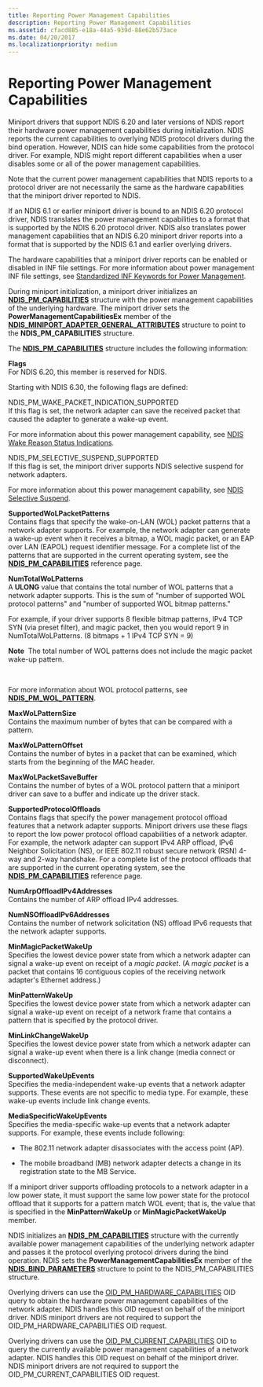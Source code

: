 ```yaml
---
title: Reporting Power Management Capabilities
description: Reporting Power Management Capabilities
ms.assetid: cfacd885-e18a-44a5-939d-88e62b573ace
ms.date: 04/20/2017
ms.localizationpriority: medium
---
```


# Reporting Power Management Capabilities





Miniport drivers that support NDIS 6.20 and later versions of NDIS report their hardware power management capabilities during initialization. NDIS reports the current capabilities to overlying NDIS protocol drivers during the bind operation. However, NDIS can hide some capabilities from the protocol driver. For example, NDIS might report different capabilities when a user disables some or all of the power management capabilities.

Note that the current power management capabilities that NDIS reports to a protocol driver are not necessarily the same as the hardware capabilities that the miniport driver reported to NDIS.

If an NDIS 6.1 or earlier miniport driver is bound to an NDIS 6.20 protocol driver, NDIS translates the power management capabilities to a format that is supported by the NDIS 6.20 protocol driver. NDIS also translates power management capabilities that an NDIS 6.20 miniport driver reports into a format that is supported by the NDIS 6.1 and earlier overlying drivers.

The hardware capabilities that a miniport driver reports can be enabled or disabled in INF file settings. For more information about power management INF file settings, see [Standardized INF Keywords for Power Management](standardized-inf-keywords-for-power-management.md).

During miniport initialization, a miniport driver initializes an [**NDIS\_PM\_CAPABILITIES**](https://msdn.microsoft.com/library/windows/hardware/ff566748) structure with the power management capabilities of the underlying hardware. The miniport driver sets the **PowerManagementCapabilitiesEx** member of the [**NDIS\_MINIPORT\_ADAPTER\_GENERAL\_ATTRIBUTES**](https://msdn.microsoft.com/library/windows/hardware/ff565923) structure to point to the **NDIS\_PM\_CAPABILITIES** structure.

The [**NDIS\_PM\_CAPABILITIES**](https://msdn.microsoft.com/library/windows/hardware/ff566748) structure includes the following information:

**Flags**  
For NDIS 6.20, this member is reserved for NDIS.

Starting with NDIS 6.30, the following flags are defined:

<a href="" id="ndis-pm-wake-packet-indication-supported"></a>NDIS\_PM\_WAKE\_PACKET\_INDICATION\_SUPPORTED  
If this flag is set, the network adapter can save the received packet that caused the adapter to generate a wake-up event.

For more information about this power management capability, see [NDIS Wake Reason Status Indications](ndis-wake-reason-status-indications.md).

<a href="" id="ndis-pm-selective-suspend-supported"></a>NDIS\_PM\_SELECTIVE\_SUSPEND\_SUPPORTED  
If this flag is set, the miniport driver supports NDIS selective suspend for network adapters.

For more information about this power management capability, see [NDIS Selective Suspend](ndis-selective-suspend.md).

<a href="" id="supportedwolpacketpatterns"></a>**SupportedWoLPacketPatterns**  
Contains flags that specify the wake-on-LAN (WOL) packet patterns that a network adapter supports. For example, the network adapter can generate a wake-up event when it receives a bitmap, a WOL magic packet, or an EAP over LAN (EAPOL) request identifier message. For a complete list of the patterns that are supported in the current operating system, see the [**NDIS\_PM\_CAPABILITIES**](https://msdn.microsoft.com/library/windows/hardware/ff566748) reference page.

<a href="" id="numtotalwolpatterns"></a>**NumTotalWoLPatterns**  
A **ULONG** value that contains the total number of WOL patterns that a network adapter supports. This is the sum of "number of supported WOL protocol patterns" and "number of supported WOL bitmap patterns."

For example, if your driver supports 8 flexible bitmap patterns, IPv4 TCP SYN (via preset filter), and magic packet, then you would report 9 in NumTotalWoLPatterns. (8 bitmaps + 1 IPv4 TCP SYN = 9)

**Note**  The total number of WOL patterns does not include the magic packet wake-up pattern.

 

For more information about WOL protocol patterns, see [**NDIS\_PM\_WOL\_PATTERN**](https://msdn.microsoft.com/library/windows/hardware/ff566768).

<a href="" id="maxwolpatternsize"></a>**MaxWoLPatternSize**  
Contains the maximum number of bytes that can be compared with a pattern.

<a href="" id="maxwolpatternoffset"></a>**MaxWoLPatternOffset**  
Contains the number of bytes in a packet that can be examined, which starts from the beginning of the MAC header.

<a href="" id="maxwolpacketsavebuffer"></a>**MaxWoLPacketSaveBuffer**  
Contains the number of bytes of a WOL protocol pattern that a miniport driver can save to a buffer and indicate up the driver stack.

<a href="" id="supportedprotocoloffloads"></a>**SupportedProtocolOffloads**  
Contains flags that specify the power management protocol offload features that a network adapter supports. Miniport drivers use these flags to report the low power protocol offload capabilities of a network adapter. For example, the network adapter can support IPv4 ARP offload, IPv6 Neighbor Solicitation (NS), or IEEE 802.11 robust secure network (RSN) 4-way and 2-way handshake. For a complete list of the protocol offloads that are supported in the current operating system, see the [**NDIS\_PM\_CAPABILITIES**](https://msdn.microsoft.com/library/windows/hardware/ff566748) reference page.

<a href="" id="numarpoffloadipv4addresses"></a>**NumArpOffloadIPv4Addresses**  
Contains the number of ARP offload IPv4 addresses.

<a href="" id="numnsoffloadipv6addresses"></a>**NumNSOffloadIPv6Addresses**  
Contains the number of network solicitation (NS) offload IPv6 requests that the network adapter supports.

<a href="" id="minmagicpacketwakeup"></a>**MinMagicPacketWakeUp**  
Specifies the lowest device power state from which a network adapter can signal a wake-up event on receipt of a *magic packet*. (A *magic packet* is a packet that contains 16 contiguous copies of the receiving network adapter's Ethernet address.)

<a href="" id="minpatternwakeup"></a>**MinPatternWakeUp**  
Specifies the lowest device power state from which a network adapter can signal a wake-up event on receipt of a network frame that contains a pattern that is specified by the protocol driver.

<a href="" id="minlinkchangewakeup"></a>**MinLinkChangeWakeUp**  
Specifies the lowest device power state from which a network adapter can signal a wake-up event when there is a link change (media connect or disconnect).

<a href="" id="supportedwakeupevents"></a>**SupportedWakeUpEvents**  
Specifies the media-independent wake-up events that a network adapter supports. These events are not specific to media type. For example, these wake-up events include link change events.

<a href="" id="mediaspecificwakeupevents"></a>**MediaSpecificWakeUpEvents**  
Specifies the media-specific wake-up events that a network adapter supports. For example, these events include following:

-   The 802.11 network adapter disassociates with the access point (AP).

-   The mobile broadband (MB) network adapter detects a change in its registration state to the MB Service.

If a miniport driver supports offloading protocols to a network adapter in a low power state, it must support the same low power state for the protocol offload that it supports for a pattern match WOL event; that is, the value that is specified in the **MinPatternWakeUp** or **MinMagicPacketWakeUp** member.

NDIS initializes an [**NDIS\_PM\_CAPABILITIES**](https://msdn.microsoft.com/library/windows/hardware/ff566748) structure with the currently available power management capabilities of the underlying network adapter and passes it the protocol overlying protocol drivers during the bind operation. NDIS sets the **PowerManagementCapabilitiesEx** member of the [**NDIS\_BIND\_PARAMETERS**](https://msdn.microsoft.com/library/windows/hardware/ff564832) structure to point to the NDIS\_PM\_CAPABILITIES structure.

Overlying drivers can use the [OID\_PM\_HARDWARE\_CAPABILITIES](https://msdn.microsoft.com/library/windows/hardware/ff569767) OID query to obtain the hardware power management capabilities of the network adapter. NDIS handles this OID request on behalf of the miniport driver. NDIS miniport drivers are not required to support the OID\_PM\_HARDWARE\_CAPABILITIES OID request.

Overlying drivers can use the [OID\_PM\_CURRENT\_CAPABILITIES](https://msdn.microsoft.com/library/windows/hardware/ff569765) OID to query the currently available power management capabilities of a network adapter. NDIS handles this OID request on behalf of the miniport driver. NDIS miniport drivers are not required to support the OID\_PM\_CURRENT\_CAPABILITIES OID request.

 

 





